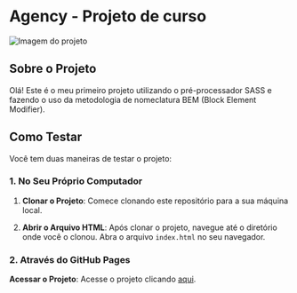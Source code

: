 # Agency - Projeto de curso

![Imagem do projeto](https://github.com/Ruan-Moraes/Sass_Agency/assets/129057792/9b9d7e28-6b17-4f38-a63c-82a67aa72f77)

## Sobre o Projeto

Olá! Este é o meu primeiro projeto utilizando o pré-processador SASS e fazendo o uso da metodologia de nomeclatura BEM (Block Element Modifier).

## Como Testar

Você tem duas maneiras de testar o projeto:

### 1. No Seu Próprio Computador

1. **Clonar o Projeto**: Comece clonando este repositório para a sua máquina local.

2. **Abrir o Arquivo HTML**: Após clonar o projeto, navegue até o diretório onde você o clonou. Abra o arquivo `index.html` no seu navegador.

### 2. Através do GitHub Pages

**Acessar o Projeto**: Acesse o projeto clicando [aqui](https://ruan-moraes.github.io/Agency/).

